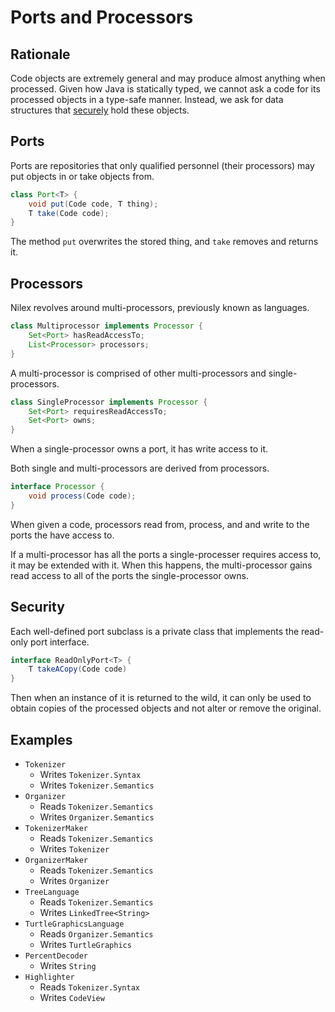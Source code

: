 # Ports and Processors

## Rationale

Code objects are extremely general and may produce almost anything when processed. Given how Java is statically typed, we cannot ask a code for its processed objects in a type-safe manner. Instead, we ask for data structures that [securely](#Security) hold these objects.

## Ports

Ports are repositories that only qualified personnel (their processors) may put objects in or take objects from.

```java
class Port<T> {
    void put(Code code, T thing);
    T take(Code code);
}
```

The method `put` overwrites the stored thing, and `take` removes and returns it.

## Processors

Nilex revolves around multi-processors, previously known as languages.

```java
class Multiprocessor implements Processor {
    Set<Port> hasReadAccessTo;
    List<Processor> processors;
}
```

A multi-processor is comprised of other multi-processors and single-processors.

```java
class SingleProcessor implements Processor {
    Set<Port> requiresReadAccessTo;
    Set<Port> owns;
}
```

When a single-processor owns a port, it has write access to it.

Both single and multi-processors are derived from processors.

```java
interface Processor {
    void process(Code code);
}
```

When given a code, processors read from, process, and and write to the ports the have access to.

If a multi-processor has all the ports a single-processer requires access to, it may be extended with it. When this happens, the multi-processor gains read access to all of the ports the single-processor owns.

## Security

Each well-defined port subclass is a private class that implements the read-only port interface.

```java
interface ReadOnlyPort<T> {
    T takeACopy(Code code)
}
```

Then when an instance of it is returned to the wild, it can only be used to obtain copies of the processed objects and not alter or remove the original.

## Examples

- `Tokenizer`
  - Writes `Tokenizer.Syntax`
  - Writes `Tokenizer.Semantics`
- `Organizer`
  - Reads `Tokenizer.Semantics`
  - Writes `Organizer.Semantics`
- `TokenizerMaker`
  - Reads `Tokenizer.Semantics`
  - Writes `Tokenizer`
- `OrganizerMaker`
  - Reads `Tokenizer.Semantics`
  - Writes `Organizer`
- `TreeLanguage`
  - Reads `Tokenizer.Semantics`
  - Writes `LinkedTree<String>`
- `TurtleGraphicsLanguage`
  - Reads `Organizer.Semantics`
  - Writes `TurtleGraphics`
- `PercentDecoder`
  - Writes `String`
- `Highlighter`
  - Reads `Tokenizer.Syntax`
  - Writes `CodeView`

